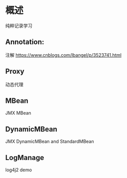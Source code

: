 # 概述
纯粹记录学习

## Annotation:
注解
https://www.cnblogs.com/lbangel/p/3523741.html

## Proxy
动态代理

## MBean
JMX MBean

## DynamicMBean
JMX DynamicMBean and StandardMBean

## LogManage
log4j2 demo
